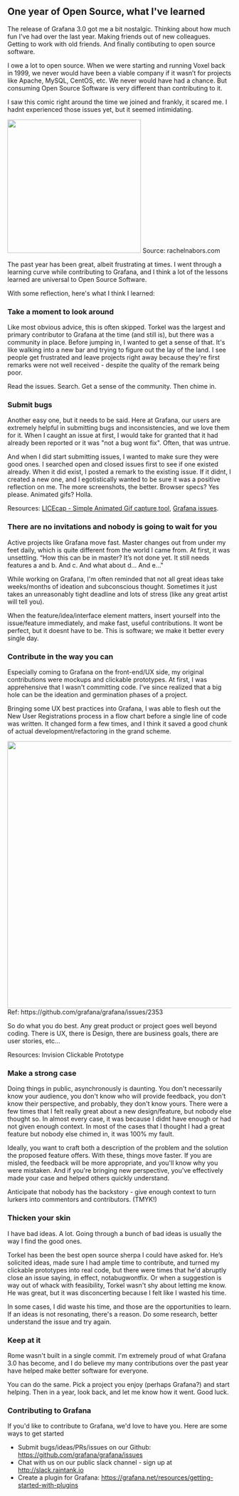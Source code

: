 ## One year of Open Source, what I've learned

The release of Grafana 3.0 got me a bit nostalgic. Thinking about how much fun I've had over the last year. Making friends out of new colleagues. Getting to work with old friends. And finally contibuting to open source software.

I owe a lot to open source. When we were starting and running Voxel back in 1999, we never would have been a viable company if it wasn’t for projects like Apache, MySQL, CentOS, etc. We never would have had a chance.  But consuming Open Source Software is very different than contributing to it.

I saw this comic right around the time we joined and frankly, it scared me. I hadnt experienced those issues yet, but it seemed intimidating.

<img src="http://media.rachelnabors.com/wp-content/uploads/2012/04/github_web1.png" height=300> 
Source: rachelnabors.com

The past year has been great, albeit frustrating at times. I went through a learning curve while contributing to Grafana, and I think a lot of the lessons learned are universal to Open Source Software. 

With some reflection, here's what I think I learned:

### Take a moment to look around
Like most obvious advice, this is often skipped. Torkel was the largest and primary contributor to Grafana at the time (and still is), but there was a community in place. Before jumping in, I wanted to get a sense of that. It's like walking into a new bar and trying to figure out the lay of the land. I see people get frustrated and leave projects right away because they're first remarks were not well received - despite the quality of the remark being poor. 

Read the issues. Search. Get a sense of the community. Then chime in.


### Submit bugs
Another easy one, but it needs to be said. Here at Grafana, our users are extremely helpful in submitting bugs and inconsistencies, and we love them for it. When I caught an issue at first, I would take for granted that it had already been reported or it was "not a bug wont fix". Often, that was untrue.

And when I did start submitting issues, I wanted to make sure they were good ones. I searched open and closed issues first to see if one existed already. When it did exist, I posted a remark to the existing issue. If it didnt, I created a new one, and I egotistically wanted to be sure it was a positive reflection on me. The more screenshots, the better. Browser specs? Yes please. Animated gifs? Holla. 

Resources: [LICEcap - Simple Animated Gif capture tool](http://www.cockos.com/licecap/), [Grafana issues](https://github.com/grafana/grafana/issues). 

### There are no invitations and nobody is going to wait for you
Active projects like Grafana move fast. Master changes out from under my feet daily, which is quite different from the world I came from. At first, it was unsettling. “How this can be in master? It’s not done yet. It still needs features a and b. And c. And what about d... And e..."

While working on Grafana, I'm often reminded that not all great ideas take weeks/months of ideation and subconscious thought. Sometimes it just takes an unreasonably tight deadline and lots of stress (like any great artist will tell you). 

When the feature/idea/interface element matters, insert yourself into the issue/feature immediately, and make fast, useful contributions.  It wont be perfect, but it doesnt have to be. This is software; we make it better every single day. 


### Contribute in the way you can
Especially coming to Grafana on the front-end/UX side, my original contributions were mockups and clickable prototypes. At first, I was apprehensive that I wasn't committing code. I've since realized that a big hole can be the ideation and germination phases of a project. 

Bringing some UX best practices into Grafana, I was able to flesh out the New User Registrations process in a flow chart before a single line of code was written. It changed form a few times, and I think it saved a good chunk of actual development/refactoring in the grand scheme. 

<img src="https://cloud.githubusercontent.com/assets/2886187/8711106/0fe72a64-2b1d-11e5-9acd-781b059e8d77.png" width=600>
Ref: https://github.com/grafana/grafana/issues/2353

So do what you do best. Any great product or project goes well beyond coding. There is UX, there is Design, there are business goals, there are user stories, etc...  

Resources: Invision Clickable Prototype


### Make a strong case
Doing things in public, asynchronously is daunting. You don't necessarily know your audience, you don't know who will provide feedback, you don't know their perspective, and probably, they don't know yours. There were a few times that I felt really great about a new design/feature, but nobody else thought so. In almost every case, it was because I didnt have enough or had not given enough context. In most of the cases that I thought I had a great feature but nobody else chimed in, it was 100% my fault. 

Ideally, you want to craft both a description of the problem and the solution the proposed feature offers. With these, things move faster. If you are misled, the feedback will be more appropriate, and you'll know why you were mistaken. And if you're bringing new perspective, you've effectively made your case and helped others quickly understand. 

Anticipate that nobody has the backstory - give enough context to turn lurkers into commentors and contributors. (TMYK!)


### Thicken your skin
I have bad ideas. A lot. Going through a bunch of bad ideas is usually the way I find the good ones. 

Torkel has been the best open source sherpa I could have asked for. He’s solicited ideas, made sure I had ample time to contribute, and turned my clickable prototypes into real code, but there were times that he'd abruptly close an issue saying, in effect, notabugwontfix. Or when a suggestion is way out of whack with feasibility, Torkel wasn't shy about letting me know. He was great, but it was disconcerting because I felt like I wasted his time. 

In some cases, I did waste his time, and those are the opportunities to learn. If an ideas is not resonating, there's a reason. Do some research, better understand the issue and try again. 


### Keep at it

Rome wasn't built in a single commit. I'm extremely proud of what Grafana 3.0 has become, and I do believe my many contributions over the past year have helped make better software for everyone. 

You can do the same. Pick a project you enjoy (perhaps Grafana?) and start helping. Then in a year, look back, and let me know how it went. Good luck. 

### Contributing to Grafana

If you'd like to contribute to Grafana, we'd love to have you. Here are some ways to get started

- Submit bugs/ideas/PRs/issues on our Github: https://github.com/grafana/grafana/issues
- Chat with us on our public slack channel - sign up at http://slack.raintank.io
- Create a plugin for Grafana: https://grafana.net/resources/getting-started-with-plugins

